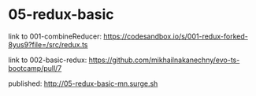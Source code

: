 # 05-redux-basic

link to 001-combineReducer:
https://codesandbox.io/s/001-redux-forked-8yus9?file=/src/redux.ts

link to 002-basic-redux:
https://github.com/mikhailnakanechny/evo-ts-bootcamp/pull/7

published: http://05-redux-basic-mn.surge.sh